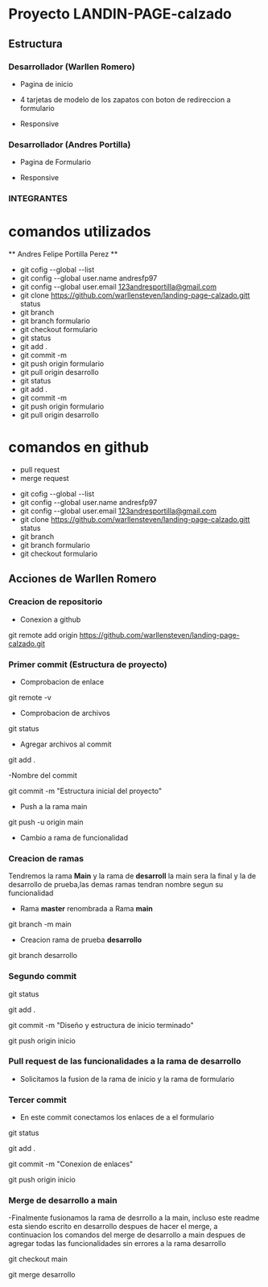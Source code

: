 # Proyecto LANDIN-PAGE-calzado

## Estructura

### Desarrollador (Warllen Romero)

- Pagina de inicio

- 4 tarjetas de modelo de los zapatos con boton de redireccion a formulario

- Responsive

### Desarrollador (Andres Portilla)

- Pagina de Formulario

- Responsive

### INTEGRANTES

# comandos utilizados

** Andres Felipe Portilla Perez **

- git cofig --global --list
- git config --global user.name andresfp97
- git config --global user.email 123andresportilla@gmail.com
- git clone https://github.com/warllensteven/landing-page-calzado.gitt status
- git branch
- git branch formulario
- git checkout formulario
- git status
- git add .
- git commit -m
- git push origin formulario
- git pull origin desarrollo
- git status
- git add .
- git commit -m
- git push origin formulario
- git pull origin desarrollo

# comandos en github

- pull request
- merge request

* git cofig --global --list
* git config --global user.name andresfp97
* git config --global user.email 123andresportilla@gmail.com
* git clone https://github.com/warllensteven/landing-page-calzado.gitt status
* git branch
* git branch formulario
* git checkout formulario

## Acciones de Warllen Romero

### Creacion de repositorio

- Conexion a github

git remote add origin https://github.com/warllensteven/landing-page-calzado.git

### Primer commit (Estructura de proyecto)

- Comprobacion de enlace

git remote -v

- Comprobacion de archivos

git status

- Agregar archivos al commit

git add .

-Nombre del commit

git commit -m "Estructura inicial del proyecto"

- Push a la rama main

git push -u origin main

- Cambio a rama de funcionalidad

### Creacion de ramas

Tendremos la rama **Main** y la rama de **desarroll** la main sera la final y la de desarrollo de prueba,las demas ramas tendran nombre segun su funcionalidad

- Rama **master** renombrada a Rama **main**

git branch -m main

- Creacion rama de prueba **desarrollo**

git branch desarrollo

### Segundo commit

git status

git add .

git commit -m "Diseño y estructura de inicio terminado"

git push origin inicio

### Pull request de las funcionalidades a la rama de desarrollo

- Solicitamos la fusion de la rama de inicio y la rama de formulario

### Tercer commit

- En este commit conectamos los enlaces de a el formulario

git status

git add .

git commit -m "Conexion de enlaces"

git push origin inicio

### Merge de desarrollo a main

-Finalmente fusionamos la rama de desrrollo a la main, incluso este readme esta siendo escrito en desarrollo despues de hacer el merge, a continuacion los comandos del merge de desarrollo a main despues de agregar todas las funcionalidades sin errores a la rama desarrollo

git checkout main

git merge desarrollo
